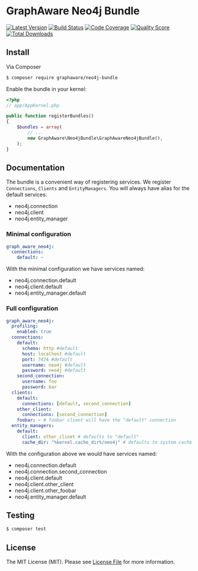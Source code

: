 # GraphAware Neo4j Bundle

[![Latest Version](https://img.shields.io/github/release/graphaware/neo4j-bundle.svg?style=flat-square)](https://github.com/graphaware/neo4j-bundle/releases)
[![Build Status](https://img.shields.io/travis/graphaware/neo4j-bundle.svg?style=flat-square)](https://travis-ci.org/graphaware/neo4j-bundle)
[![Code Coverage](https://img.shields.io/scrutinizer/coverage/g/graphaware/neo4j-bundle.svg?style=flat-square)](https://scrutinizer-ci.com/g/graphaware/neo4j-bundle)
[![Quality Score](https://img.shields.io/scrutinizer/g/graphaware/neo4j-bundle.svg?style=flat-square)](https://scrutinizer-ci.com/g/graphaware/neo4j-bundle)
[![Total Downloads](https://img.shields.io/packagist/dt/graphaware/neo4j-bundle.svg?style=flat-square)](https://packagist.org/packages/graphaware/neo4j-bundle)


## Install

Via Composer

``` bash
$ composer require graphaware/neo4j-bundle
```

Enable the bundle in your kernel:

``` php
<?php
// app/AppKernel.php

public function registerBundles()
{
    $bundles = array(
        // ...
        new GraphAware\Neo4jBundle\GraphAwareNeo4jBundle(),
    );
}
```

## Documentation

The bundle is a convenient way of registering services. We register `Connections`, 
`Clients` and `EntityManagers`. You will always have alias for the default services:

 * neo4j.connection
 * neo4j.client
 * neo4j.entity_manager


### Minimal configuration

```yaml
graph_aware_neo4j:
  connections:
    default: ~
```

With the minimal configuration we have services named:
 * neo4j.connection.default
 * neo4j.client.default
 * neo4j.entity_manager.default

### Full configuration

```yaml
graph_aware_neo4j:
  profiling: 
    enabled: true
  connections:
    default:
      schema: http #default
      host: localhost #default
      port: 7474 #default
      username: neo4j #default
      password: neo4j #default
    second_connection:
      username: foo
      password: bar
  clients:
    default:
      connections: [default, second_connection]
    other_client:
      connections: [second_connection]
    foobar: ~ # foobar client will have the "default" connection
  entity_managers:
    default: 
      client: other_clinet # defaults to "default"
      cache_dir: "%kernel.cache_dir%/neo4j" # defaults to system cache
```
With the configuration above we would have services named:
 * neo4j.connection.default
 * neo4j.connection.second_connection
 * neo4j.client.default
 * neo4j.client.other_client
 * neo4j.client.other_foobar
 * neo4j.entity_manager.default


## Testing

``` bash
$ composer test
```

## License

The MIT License (MIT). Please see [License File](LICENSE) for more information.
